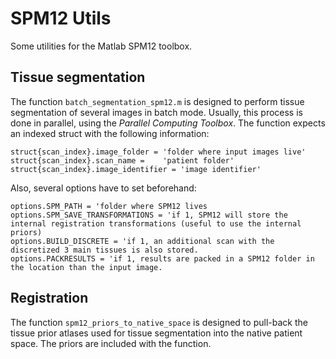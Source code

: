 # SPM12 Utils

Some utilities for the Matlab SPM12 toolbox.

## Tissue segmentation

The function `batch_segmentation_spm12.m` is designed to perform tissue segmentation of several images in batch mode. Usually, this process is done in parallel, using the _Parallel Computing Toolbox_.  The function expects an indexed struct with the following information:

```
struct{scan_index}.image_folder = 'folder where input images live'
struct{scan_index}.scan_name =    'patient folder'
struct{scan_index}.image_identifier = 'image identifier'
```
Also, several options have to set beforehand:

```
options.SPM_PATH = 'folder where SPM12 lives
options.SPM_SAVE_TRANSFORMATIONS = 'if 1, SPM12 will store the internal registration transformations (useful to use the internal priors)
options.BUILD_DISCRETE = 'if 1, an additional scan with the discretized 3 main tissues is also stored.
options.PACKRESULTS = 'if 1, results are packed in a SPM12 folder in the location than the input image.
```

## Registration 

The function `spm12_priors_to_native_space` is designed to pull-back the tissue prior atlases used for tissue segmentation into the native patient space. The priors are included with the function.





